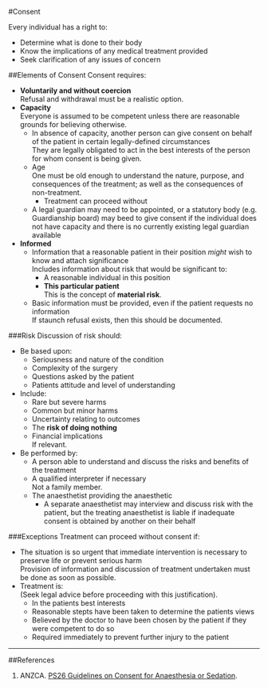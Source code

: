 #Consent

Every individual has a right to:
* Determine what is done to their body
* Know the implications of any medical treatment provided
* Seek clarification of any issues of concern

##Elements of Consent
Consent requires:
* **Voluntarily and without coercion**  
Refusal and withdrawal must be a realistic option.
* **Capacity**  
Everyone is assumed to be competent unless there are reasonable grounds for believing otherwise.
	* In absence of capacity, another person can give consent on behalf of the patient in certain legally-defined circumstances  
	They are legally obligated to act in the best interests of the person for whom consent is being given.
	* Age  
	One must be old enough to understand the nature, purpose, and consequences of the treatment; as well as the consequences of non-treatment.
		* Treatment can proceed without
	* A legal guardian may need to be appointed, or a statutory body (e.g. Guardianship board) may beed to give consent if the individual does not have capacity and there is no currently existing legal guardian available
* **Informed**
	* Information that a reasonable patient in their position *might* wish to know and attach significance  
	Includes information about risk that would be significant to:
		* A reasonable individual in this position
		* **This particular patient**  
		This is the concept of **material risk**.
	* Basic information must be provided, even if the patient requests no information  
	If staunch refusal exists, then this should be documented.


###Risk
Discussion of risk should:
* Be based upon:
	* Seriousness and nature of the condition
	* Complexity of the surgery
	* Questions asked by the patient
	* Patients attitude and level of understanding
* Include:
	* Rare but severe harms
	* Common but minor harms
	* Uncertainty relating to outcomes
	* The **risk of doing nothing**
	* Financial implications  
	If relevant.
* Be performed by:
	* A person able to understand and discuss the risks and benefits of the treatment
	* A qualified interpreter if necessary  
	Not a family member.
	* The anaesthetist providing the anaesthetic
		* A separate anaesthetist may interview and discuss risk with the patient, but the treating anaesthetist is liable if inadequate consent is obtained by another on their behalf

###Exceptions
Treatment can proceed without consent if:
* The situation is so urgent that immediate intervention is necessary to preserve life or prevent serious harm  
Provision of information and discussion of treatment undertaken must be done as soon as possible.
* Treatment is:  
(Seek legal advice before proceeding with this justification).
	* In the patients best interests
	* Reasonable stepts have been taken to determine the patients views
	* Believed by the doctor to have been chosen by the patient if they were competent to do so  
	* Required immediately to prevent further injury to the patient

---
##References
1. ANZCA. [PS26 Guidelines on Consent for Anaesthesia or Sedation](http://www.anzca.edu.au/Documents/ps26-2005-guidelines-on-consent-for-anaesthesia-or.pdf).